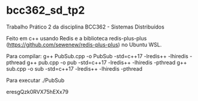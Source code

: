 # bcc362_sd_tp2
Trabalho Prático 2 da disciplina BCC362 - Sistemas Distribuídos

Feito em c++ usando Redis e a biblioteca redis-plus-plus (https://github.com/sewenew/redis-plus-plus) no Ubuntu WSL.

Para compilar:
  g++ PubSub.cpp -o PubSub -std=c++17 -lredis++ -lhiredis -pthread
  g++ pub.cpp -o pub -std=c++17 -lredis++ -lhiredis -pthread
  g++ sub.cpp -o sub -std=c++17 -lredis++ -lhiredis -pthread

Para executar
  ./PubSub

eresgQzk0RVX75hEXx79